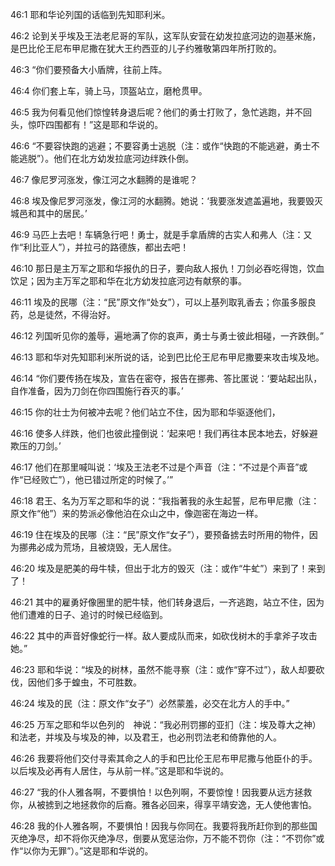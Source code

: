 <a id="1"></a>46:1  耶和华论列国的话临到先知耶利米。  

<a id="2"></a>46:2  论到关乎埃及王法老尼哥的军队，这军队安营在幼发拉底河边的迦基米施，是巴比伦王尼布甲尼撒在犹大王约西亚的儿子约雅敬第四年所打败的。  

<a id="3"></a>46:3  “你们要预备大小盾牌，往前上阵。  

<a id="4"></a>46:4  你们套上车，骑上马，顶盔站立，磨枪贯甲。  

<a id="5"></a>46:5  我为何看见他们惊惶转身退后呢？他们的勇士打败了，急忙逃跑，并不回头，惊吓四围都有！”这是耶和华说的。  

<a id="6"></a>46:6  “不要容快跑的逃避；不要容勇士逃脱（注：或作“快跑的不能逃避，勇士不能逃脱”）。他们在北方幼发拉底河边绊跌仆倒。  

<a id="7"></a>46:7  像尼罗河涨发，像江河之水翻腾的是谁呢？  

<a id="8"></a>46:8  埃及像尼罗河涨发，像江河的水翻腾。她说：‘我要涨发遮盖遍地，我要毁灭城邑和其中的居民。’  

<a id="9"></a>46:9  马匹上去吧！车辆急行吧！勇士，就是手拿盾牌的古实人和弗人（注：又作“利比亚人”），并拉弓的路德族，都出去吧！  

<a id="10"></a>46:10  那日是主万军之耶和华报仇的日子，要向敌人报仇！刀剑必吞吃得饱，饮血饮足；因为主万军之耶和华在北方幼发拉底河边有献祭的事。  

<a id="11"></a>46:11  埃及的民哪（注：“民”原文作“处女”），可以上基列取乳香去；你虽多服良药，总是徒然，不得治好。  

<a id="12"></a>46:12  列国听见你的羞辱，遍地满了你的哀声，勇士与勇士彼此相碰，一齐跌倒。”  

<a id="13"></a>46:13  耶和华对先知耶利米所说的话，论到巴比伦王尼布甲尼撒要来攻击埃及地。  

<a id="14"></a>46:14  “你们要传扬在埃及，宣告在密夺，报告在挪弗、答比匿说：‘要站起出队，自作准备，因为刀剑在你四围施行吞灭的事。’  

<a id="15"></a>46:15  你的壮士为何被冲去呢？他们站立不住，因为耶和华驱逐他们，  

<a id="16"></a>46:16  使多人绊跌，他们也彼此撞倒说：‘起来吧！我们再往本民本地去，好躲避欺压的刀剑。’  

<a id="17"></a>46:17  他们在那里喊叫说：‘埃及王法老不过是个声音（注：“不过是个声音”或作“已经败亡”），他已错过所定的时候了。’”  

<a id="18"></a>46:18  君王、名为万军之耶和华的说：“我指著我的永生起誓，尼布甲尼撒（注：原文作“他”）来的势派必像他泊在众山之中，像迦密在海边一样。  

<a id="19"></a>46:19  住在埃及的民哪（注：“民”原文作“女子”），要预备掳去时所用的物件，因为挪弗必成为荒场，且被烧毁，无人居住。  

<a id="20"></a>46:20  埃及是肥美的母牛犊，但出于北方的毁灭（注：或作“牛虻”）来到了！来到了！  

<a id="21"></a>46:21  其中的雇勇好像圈里的肥牛犊，他们转身退后，一齐逃跑，站立不住，因为他们遭难的日子、追讨的时候已经临到。  

<a id="22"></a>46:22  其中的声音好像蛇行一样。敌人要成队而来，如砍伐树木的手拿斧子攻击她。”  

<a id="23"></a>46:23  耶和华说：“埃及的树林，虽然不能寻察（注：或作“穿不过”），敌人却要砍伐，因他们多于蝗虫，不可胜数。  

<a id="24"></a>46:24  埃及的民（注：原文作“女子”）必然蒙羞，必交在北方人的手中。”  

<a id="25"></a>46:25  万军之耶和华以色列的　神说：“我必刑罚挪的亚扪（注：埃及尊大之神）和法老，并埃及与埃及的神，以及君王，也必刑罚法老和倚靠他的人。  

<a id="26"></a>46:26  我要将他们交付寻索其命之人的手和巴比伦王尼布甲尼撒与他臣仆的手。以后埃及必再有人居住，与从前一样。”这是耶和华说的。  

<a id="27"></a>46:27  “我的仆人雅各啊，不要惧怕！以色列啊，不要惊惶！因我要从远方拯救你，从被掳到之地拯救你的后裔。雅各必回来，得享平靖安逸，无人使他害怕。  

<a id="28"></a>46:28  我的仆人雅各啊，不要惧怕！因我与你同在。我要将我所赶你到的那些国灭绝净尽，却不将你灭绝净尽，倒要从宽惩治你，万不能不罚你（注：“不罚你”或作“以你为无罪”）。”这是耶和华说的。  
